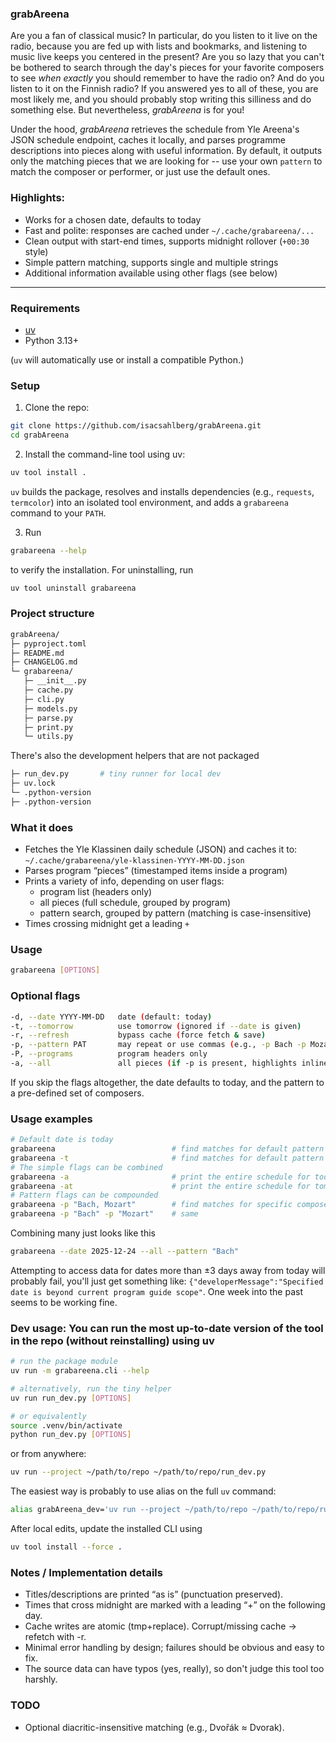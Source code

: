 ### grabAreena

Are you a fan of classical music?
In particular, do you listen to it live on the radio, because you are fed up with lists and bookmarks, and listening to music live keeps you centered in the present?
Are you so lazy that you can't be bothered to search through the day's pieces for your favorite composers to see _when exactly_ you should remember to have the radio on?
And do you listen to it on the Finnish radio? If you answered yes to all of these, you are most likely me, and you should probably stop writing this silliness and do something else.
But nevertheless, _grabAreena_ is for you!

Under the hood, _grabAreena_ retrieves the schedule from Yle Areena's JSON schedule endpoint, caches it locally, and parses programme descriptions into pieces along with useful information.
By default, it outputs only the matching pieces that we are looking for -- use your own `pattern` to match the composer or performer, or just use the default ones.

### Highlights:
- Works for a chosen date, defaults to today
- Fast and polite: responses are cached under `~/.cache/grabareena/...`
- Clean output with start-end times, supports midnight rollover (`+00:30` style)
- Simple pattern matching, supports single and multiple strings
- Additional information available using other flags (see below)

---


### Requirements
- [uv](https://github.com/astral-sh/uv)
- Python 3.13+

(`uv` will automatically use or install a compatible Python.)


### Setup
1) Clone the repo:
```bash
git clone https://github.com/isacsahlberg/grabAreena.git
cd grabAreena
```
2) Install the command-line tool using uv:
```bash
uv tool install .
```
`uv` builds the package, resolves and installs dependencies (e.g., `requests`, `termcolor`) into an isolated tool environment, and adds a `grabareena` command to your `PATH`.

3) Run
```bash
grabareena --help
```
to verify the installation.
For uninstalling, run
```bash
uv tool uninstall grabareena
```


### Project structure
```bash
grabAreena/
├─ pyproject.toml
├─ README.md
├─ CHANGELOG.md
└─ grabareena/
   ├─ __init__.py
   ├─ cache.py
   ├─ cli.py
   ├─ models.py
   ├─ parse.py
   ├─ print.py
   └─ utils.py
```
There's also the development helpers that are not packaged
```bash
├─ run_dev.py       # tiny runner for local dev
├─ uv.lock
└─ .python-version
├─ .python-version
```


### What it does
- Fetches the Yle Klassinen daily schedule (JSON) and caches it to: `~/.cache/grabareena/yle-klassinen-YYYY-MM-DD.json`
- Parses program “pieces” (timestamped items inside a program)
- Prints a variety of info, depending on user flags:
  - program list (headers only)
  - all pieces (full schedule, grouped by program)
  - pattern search, grouped by pattern (matching is case-insensitive)
- Times crossing midnight get a leading `+`


### Usage
```bash
grabareena [OPTIONS]
```


### Optional flags
```bash
-d, --date YYYY-MM-DD   date (default: today)
-t, --tomorrow          use tomorrow (ignored if --date is given)
-r, --refresh           bypass cache (force fetch & save)
-p, --pattern PAT       may repeat or use commas (e.g., -p Bach -p Mozart  or  -p "Bach, Mozart")
-P, --programs          program headers only
-a, --all               all pieces (if -p is present, highlights inline)
```
If you skip the flags altogether, the date defaults to today, and the pattern to a pre-defined set of composers.


### Usage examples
```bash
# Default date is today
grabareena                          # find matches for default pattern arguments, today
grabareena -t                       # find matches for default pattern arguments, tomorrow
# The simple flags can be combined
grabareena -a                       # print the entire schedule for today
grabareena -at                      # print the entire schedule for tomorrow
# Pattern flags can be compounded
grabareena -p "Bach, Mozart"        # find matches for specific composers (or any program substrings)
grabareena -p "Bach" -p "Mozart"    # same
```
Combining many just looks like this
```bash
grabareena --date 2025-12-24 --all --pattern "Bach"
```
Attempting to access data for dates more than ±3 days away from today will probably fail, you'll just get something like: `{"developerMessage":"Specified date is beyond current program guide scope"`. One week into the past seems to be working fine.


### Dev usage: You can run the most up-to-date version of the tool in the repo (without reinstalling) using uv
```bash
# run the package module
uv run -m grabareena.cli --help

# alternatively, run the tiny helper
uv run run_dev.py [OPTIONS]

# or equivalently
source .venv/bin/activate
python run_dev.py [OPTIONS]
```
or from anywhere:
```bash
uv run --project ~/path/to/repo ~/path/to/repo/run_dev.py
```
The easiest way is probably to use alias on the full `uv` command:
```bash
alias grabAreena_dev='uv run --project ~/path/to/repo ~/path/to/repo/run_dev.py'
```
After local edits, update the installed CLI using
```bash
uv tool install --force .
```


### Notes / Implementation details
- Titles/descriptions are printed “as is” (punctuation preserved).
- Times that cross midnight are marked with a leading “+” on the following day.
- Cache writes are atomic (tmp+replace). Corrupt/missing cache -> refetch with -r.
- Minimal error handling by design; failures should be obvious and easy to fix.
- The source data can have typos (yes, really), so don't judge this tool too harshly.


### TODO
- Optional diacritic-insensitive matching (e.g., Dvořák ≈ Dvorak).
